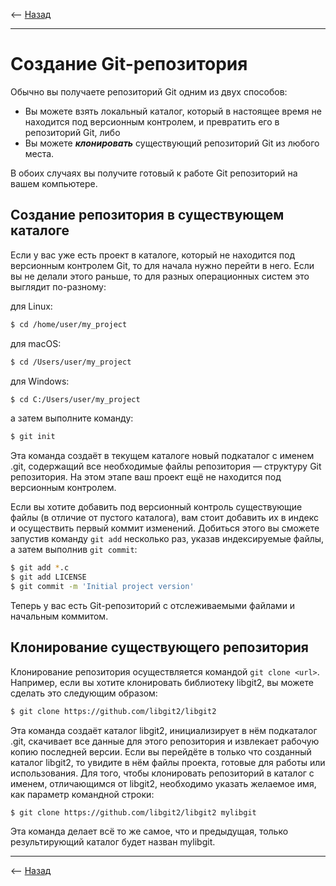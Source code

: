 <-- [Назад](../readme.md)

---

# Создание Git-репозитория

Обычно вы получаете репозиторий Git одним из двух способов: 
- Вы можете взять локальный каталог, который в настоящее время не находится под версионным контролем, и превратить его в репозиторий Git, либо 
- Вы можете ***клонировать*** существующий репозиторий Git из любого места.

В обоих случаях вы получите готовый к работе Git репозиторий на вашем компьютере.

## Создание репозитория в существующем каталоге

Если у вас уже есть проект в каталоге, который не находится под версионным контролем Git, то для начала нужно перейти в него. Если вы не делали этого раньше, то для разных операционных систем это выглядит по-разному:

для Linux:
```bash
$ cd /home/user/my_project
```
для macOS:
```bash
$ cd /Users/user/my_project
```
для Windows:
```bash
$ cd C:/Users/user/my_project
```
а затем выполните команду:
```bash
$ git init
```
Эта команда создаёт в текущем каталоге новый подкаталог с именем .git, содержащий все необходимые файлы репозитория — структуру Git репозитория. На этом этапе ваш проект ещё не находится под версионным контролем.

Если вы хотите добавить под версионный контроль существующие файлы (в отличие от пустого каталога), вам стоит добавить их в индекс и осуществить первый коммит изменений. Добиться этого вы сможете запустив команду `git add` несколько раз, указав индексируемые файлы, а затем выполнив `git commit`:
```bash
$ git add *.c
$ git add LICENSE
$ git commit -m 'Initial project version'
```
Теперь у вас есть Git-репозиторий с отслеживаемыми файлами и начальным коммитом.
## Клонирование существующего репозитория

Клонирование репозитория осуществляется командой `git clone <url>`. Например, если вы хотите клонировать библиотеку libgit2, вы можете сделать это следующим образом:
```bash
$ git clone https://github.com/libgit2/libgit2
```
Эта команда создаёт каталог libgit2, инициализирует в нём подкаталог .git, скачивает все данные для этого репозитория и извлекает рабочую копию последней версии. Если вы перейдёте в только что созданный каталог libgit2, то увидите в нём файлы проекта, готовые для работы или использования. Для того, чтобы клонировать репозиторий в каталог с именем, отличающимся от libgit2, необходимо указать желаемое имя, как параметр командной строки:
```bash
$ git clone https://github.com/libgit2/libgit2 mylibgit
```
Эта команда делает всё то же самое, что и предыдущая, только результирующий каталог будет назван mylibgit.

---

<-- [Назад](../readme.md)

